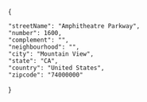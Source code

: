 {

    "streetName": "Amphitheatre Parkway",
    "number": 1600,
    "complement": "",
    "neighbourhood": "",
    "city": "Mountain View",
    "state": "CA",
    "country": "United States",
    "zipcode": "74000000"
}
